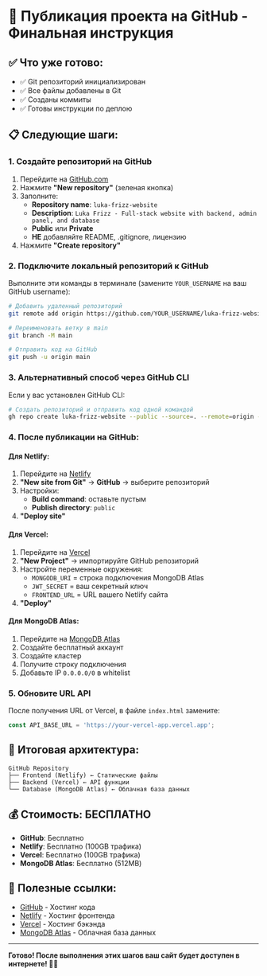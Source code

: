 # 🚀 Публикация проекта на GitHub - Финальная инструкция

## ✅ Что уже готово:

- ✅ Git репозиторий инициализирован
- ✅ Все файлы добавлены в Git
- ✅ Созданы коммиты
- ✅ Готовы инструкции по деплою

## 📋 Следующие шаги:

### 1. **Создайте репозиторий на GitHub**

1. Перейдите на [GitHub.com](https://github.com)
2. Нажмите **"New repository"** (зеленая кнопка)
3. Заполните:
   - **Repository name**: `luka-frizz-website`
   - **Description**: `Luka Frizz - Full-stack website with backend, admin panel, and database`
   - **Public** или **Private**
   - **НЕ** добавляйте README, .gitignore, лицензию
4. Нажмите **"Create repository"**

### 2. **Подключите локальный репозиторий к GitHub**

Выполните эти команды в терминале (замените `YOUR_USERNAME` на ваш GitHub username):

```bash
# Добавить удаленный репозиторий
git remote add origin https://github.com/YOUR_USERNAME/luka-frizz-website.git

# Переименовать ветку в main
git branch -M main

# Отправить код на GitHub
git push -u origin main
```

### 3. **Альтернативный способ через GitHub CLI**

Если у вас установлен GitHub CLI:

```bash
# Создать репозиторий и отправить код одной командой
gh repo create luka-frizz-website --public --source=. --remote=origin --push
```

### 4. **После публикации на GitHub:**

#### **Для Netlify:**
1. Перейдите на [Netlify](https://netlify.com)
2. **"New site from Git"** → **GitHub** → выберите репозиторий
3. Настройки:
   - **Build command**: оставьте пустым
   - **Publish directory**: `public`
4. **"Deploy site"**

#### **Для Vercel:**
1. Перейдите на [Vercel](https://vercel.com)
2. **"New Project"** → импортируйте GitHub репозиторий
3. Настройте переменные окружения:
   - `MONGODB_URI` = строка подключения MongoDB Atlas
   - `JWT_SECRET` = ваш секретный ключ
   - `FRONTEND_URL` = URL вашего Netlify сайта
4. **"Deploy"**

#### **Для MongoDB Atlas:**
1. Перейдите на [MongoDB Atlas](https://www.mongodb.com/cloud/atlas)
2. Создайте бесплатный аккаунт
3. Создайте кластер
4. Получите строку подключения
5. Добавьте IP `0.0.0.0/0` в whitelist

### 5. **Обновите URL API**

После получения URL от Vercel, в файле `index.html` замените:

```javascript
const API_BASE_URL = 'https://your-vercel-app.vercel.app';
```

## 🎯 **Итоговая архитектура:**

```
GitHub Repository
├── Frontend (Netlify) ← Статические файлы
├── Backend (Vercel) ← API функции  
└── Database (MongoDB Atlas) ← Облачная база данных
```

## 💰 **Стоимость: БЕСПЛАТНО**

- **GitHub**: Бесплатно
- **Netlify**: Бесплатно (100GB трафика)
- **Vercel**: Бесплатно (100GB трафика)
- **MongoDB Atlas**: Бесплатно (512MB)

## 🔗 **Полезные ссылки:**

- [GitHub](https://github.com) - Хостинг кода
- [Netlify](https://netlify.com) - Хостинг фронтенда
- [Vercel](https://vercel.com) - Хостинг бэкэнда
- [MongoDB Atlas](https://www.mongodb.com/cloud/atlas) - Облачная база данных

---

**Готово! После выполнения этих шагов ваш сайт будет доступен в интернете! 🎵✨**
